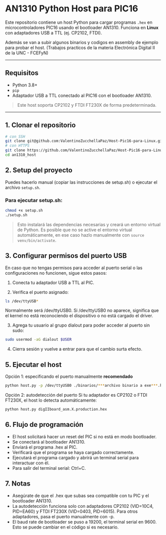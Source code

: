 # AN1310 Python Host para PIC16

Este repositorio contiene un host Python para cargar programas `.hex` en microcontroladores PIC16 usando el bootloader AN1310. Funciona en **Linux** con adaptadores USB a TTL (ej. CP2102, FTDI).

Además se van a subir algunos binarios y codigos en assembly de ejemplo para probar el host. (Trabajos practicos de la materia Electrónica Digital II de la UNC - FCEFyN)

---

## Requisitos

- Python 3.8+  
- `pip`  
- Adaptador USB a TTL conectado al PIC16 con el bootloader AN1310.  

> Este host soporta CP2102 y FTDI FT230X de forma predeterminada.

---

## 1. Clonar el repositorio

```bash
# con SSH
git clone git@github.com:ValentinoZucchellaPaz/Host-Pic16-para-Linux.git
# con HTTPS
git clone https://github.com/ValentinoZucchellaPaz/Host-Pic16-para-Linux.git
cd an1310_host
```

## 2. Setup del proyecto

Puedes hacerlo manual (copiar las instrucciones de setup.sh) o ejecutar el archivo `setup.sh`.

### Para ejecutar setup.sh:

```bash
chmod +x setup.sh
./setup.sh
```

> Esto instalará las dependencias necesarias y creará un entorno virtual de Python.
> Es posible que no se active el entorno virtual automáticamente, en ese caso hazlo manualmente con `source venv/bin/activate`.

## 3. Configurar permisos del puerto USB

En caso que no tengas permisos para acceder al puerto serial o las configuraciones no funcionen, sigue estos pasos:

1. Conecta tu adaptador USB a TTL al PIC.

2. Verifica el puerto asignado:

```bash
ls /dev/ttyUSB*
```

Normalmente será /dev/ttyUSB0. Si /dev/ttyUSB0 no aparece, significa que el kernel no está reconociendo el dispositivo o no está cargado el driver.

3. Agrega tu usuario al grupo dialout para poder acceder al puerto sin sudo:

```bash
sudo usermod -aG dialout $USER
```

4. Cierra sesión y vuelve a entrar para que el cambio surta efecto.

## 5. Ejecutar el host
Opción 1: especificando el puerto manualmente **recomendado**
```bash
python host.py -p /dev/ttyUSB0 ./binarios/***archivo binario a exe***.hex
```

Opción 2: autodetección del puerto
Si tu adaptador es CP2102 o FTDI FT230X, el host lo detecta automáticamente:

```bash
python host.py digIIboard_asm.X.production.hex
```

## 6. Flujo de programación
- El host solicitará hacer un reset del PIC si no está en modo bootloader.
- Se conectará al bootloader AN1310.
- Enviará el programa .hex al PIC.
- Verificará que el programa se haya cargado correctamente.
- Ejecutará el programa cargado y abrirá un terminal serial para interactuar con él.
- Para salir del terminal serial: Ctrl+C.

## 7. Notas
- Asegúrate de que el .hex que subas sea compatible con tu PIC y el bootloader AN1310.
- La autodetección funciona solo con adaptadores CP2102 (VID=10C4, PID=EA60) y FTDI FT230X (VID=0403, PID=6015). Para otros adaptadores, pasa el puerto manualmente con -p.
- El baud rate de bootloader se puso a 19200, el terminal serial en 9600. Esto se puede cambiar en el código si es necesario.
